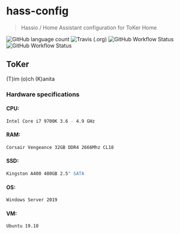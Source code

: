 # hass-config
> Hassio / Home Assistant configuration for ToKer Home

![GitHub language count](https://img.shields.io/github/languages/count/timpihl/hass-config?color=ff558f&style=for-the-badge)
![Travis (.org)](https://img.shields.io/travis/timpihl/hass-config?color=ff558f&label=travis-ci&style=for-the-badge)
![GitHub Workflow Status](https://img.shields.io/github/workflow/status/timpihl/hass-config/yamllint?color=ff558f&label=yamllint&style=for-the-badge)
![GitHub Workflow Status](https://img.shields.io/github/workflow/status/timpihl/hass-config/python?color=ff558f&label=python&style=for-the-badge)

## ToKer

(T)im (o)ch (K)anita

### Hardware specifications

#### CPU:
```sh
Intel Core i7 9700K 3.6 - 4.9 GHz
```
#### RAM:
```sh
Corsair Vengeance 32GB DDR4 2666Mhz CL18
```
#### SSD: 
```sh
Kingston A400 480GB 2.5" SATA 
```
#### OS:
```sh
Windows Server 2019
```
#### VM: 
```sh
Ubuntu 19.10
```
